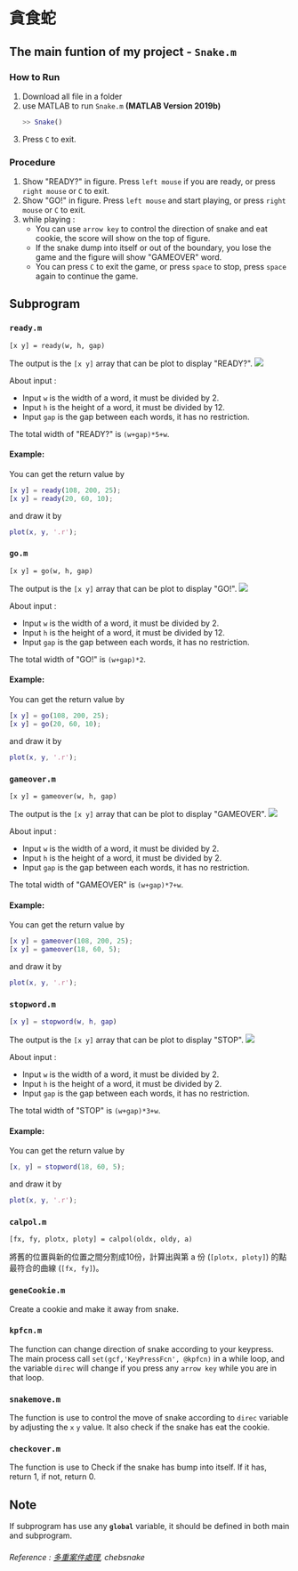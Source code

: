 # 貪食蛇

## The main funtion of my project - `Snake.m`
### How to Run
1. Download all file in a folder
2. use MATLAB to run `Snake.m` **(MATLAB Version 2019b)**
    ``` matlab
    >> Snake()
    ```
3. Press `C` to exit.

### Procedure
1. Show "READY?" in figure.
Press `left mouse` if you are ready, or press `right mouse` or `C` to exit.
2. Show "GO!" in figure.
Press `left mouse` and start playing, or press `right mouse` or `C` to exit.
5. while playing :
    - You can use `arrow key` to control the direction of snake and eat cookie, the score will show on the top of figure.
    - If the snake dump into itself or out of the boundary, you lose the game and the figure will show "GAMEOVER" word.
    - You can press `C` to exit the game, or press `space` to stop, press `space` again to continue the game.

## Subprogram
### `ready.m`
```
[x y] = ready(w, h, gap)
```
The output is the `[x y]` array that can be plot to display "READY?".
![](https://i.imgur.com/YusBVCr.png)

About input :
- Input `w` is the width of a word, it must be divided by 2.
- Input `h` is the height of a word, it must be divided by 12.
- Input `gap` is the gap between each words, it has no restriction.

The total width of "READY?" is `(w+gap)*5+w`.

#### Example:
You can get the return value by
``` matlab
[x y] = ready(108, 200, 25);
[x y] = ready(20, 60, 10);
```
and draw it by
``` matlab
plot(x, y, '.r');
```

### `go.m`
```
[x y] = go(w, h, gap)
```
The output is the `[x y]` array that can be plot to display "GO!".
![](https://i.imgur.com/xRBaNnY.png)

About input :
- Input `w` is the width of a word, it must be divided by 2.
- Input `h` is the height of a word, it must be divided by 12.
- Input `gap` is the gap between each words, it has no restriction.

The total width of "GO!" is `(w+gap)*2`.

#### Example:
You can get the return value by
``` matlab
[x y] = go(108, 200, 25);
[x y] = go(20, 60, 10);
```
and draw it by
``` matlab
plot(x, y, '.r');
```

### `gameover.m`
```
[x y] = gameover(w, h, gap)
```
The output is the `[x y]` array that can be plot to display "GAMEOVER".
![](https://i.imgur.com/0cXApl0.png)

About input :
- Input `w` is the width of a word, it must be divided by 2.
- Input `h` is the height of a word, it must be divided by 2.
- Input `gap` is the gap between each words, it has no restriction.

The total width of "GAMEOVER" is `(w+gap)*7+w`.
#### Example:
You can get the return value by
``` matlab
[x y] = gameover(108, 200, 25);
[x y] = gameover(18, 60, 5);
```
and draw it by
``` matlab
plot(x, y, '.r');
```

### `stopword.m`
```matlab
[x y] = stopword(w, h, gap)
```
The output is the `[x y]` array that can be plot to display "STOP".
![](https://i.imgur.com/OOc4gfd.png)

About input :
- Input `w` is the width of a word, it must be divided by 2.
- Input `h` is the height of a word, it must be divided by 2.
- Input `gap` is the gap between each words, it has no restriction.

The total width of "STOP" is `(w+gap)*3+w`.
#### Example:
You can get the return value by
``` matlab
[x, y] = stopword(18, 60, 5);
```
and draw it by
``` matlab
plot(x, y, '.r');
```

### `calpol.m`
```
[fx, fy, plotx, ploty] = calpol(oldx, oldy, a)
```
將舊的位置與新的位置之間分割成10份，計算出與第 a 份 (`[plotx, ploty]`) 的點最符合的曲線 (`[fx, fy]`)。

### `geneCookie.m`
Create a cookie and make it away from snake.

### `kpfcn.m`
The function can change direction of snake according to your keypress.
The main process call `set(gcf,'KeyPressFcn', @kpfcn)` in a while loop, and the variable `direc` will change if you press any `arrow key` while you are in that loop.

### `snakemove.m`
The function is use to control the move of snake according to `direc` variable by adjusting the `x` `y` value.
It also check if the snake has eat the cookie.

### `checkover.m`
The function is use to Check if the snake has bump into itself. If it has, return 1, if not, return 0.

## Note
If subprogram has use any **`global`** variable, it should be defined in both main and subprogram.

###### Reference : [多重案件處理](https://yuchungchuang.wordpress.com/2017/08/07/matlab-%E5%A4%9A%E9%87%8D%E6%8C%89%E9%8D%B5%E4%BA%8B%E4%BB%B6%E7%9A%84%E8%99%95%E7%90%86keypressfcn/), chebsnake
